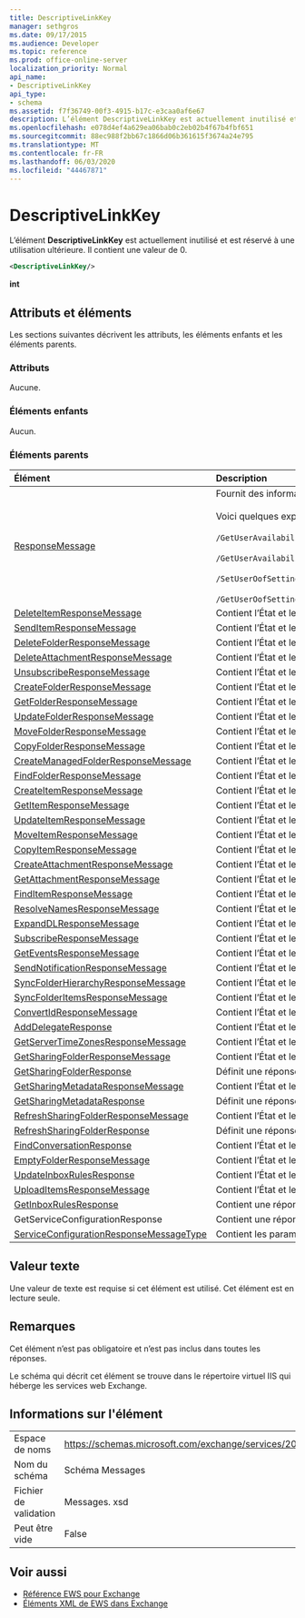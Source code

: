 ```yaml
---
title: DescriptiveLinkKey
manager: sethgros
ms.date: 09/17/2015
ms.audience: Developer
ms.topic: reference
ms.prod: office-online-server
localization_priority: Normal
api_name:
- DescriptiveLinkKey
api_type:
- schema
ms.assetid: f7f36749-00f3-4915-b17c-e3caa0af6e67
description: L’élément DescriptiveLinkKey est actuellement inutilisé et est réservé à une utilisation ultérieure. Il contient une valeur de 0.
ms.openlocfilehash: e078d4ef4a629ea06bab0c2eb02b4f67b4fbf651
ms.sourcegitcommit: 88ec988f2bb67c1866d06b361615f3674a24e795
ms.translationtype: MT
ms.contentlocale: fr-FR
ms.lasthandoff: 06/03/2020
ms.locfileid: "44467871"
---
```

# <a name="descriptivelinkkey"></a>DescriptiveLinkKey

L’élément **DescriptiveLinkKey** est actuellement inutilisé et est réservé à une utilisation ultérieure. Il contient une valeur de 0. 
  
```XML
<DescriptiveLinkKey/>
```

 **int**
## <a name="attributes-and-elements"></a>Attributs et éléments

Les sections suivantes décrivent les attributs, les éléments enfants et les éléments parents.
  
### <a name="attributes"></a>Attributs

Aucune.
  
### <a name="child-elements"></a>Éléments enfants

Aucun.
  
### <a name="parent-elements"></a>Éléments parents

|**Élément**|**Description**|
|:-----|:-----|
|[ResponseMessage](responsemessage.md) <br/> | Fournit des informations descriptives sur l’état de la réponse.  <br/><br/>Voici quelques expressions XPath possibles pour cet élément :<br/><br/>  `/GetUserAvailabilityResponse/FreeBusyResponseArray/FreeBusyResponse/ResponseMessage` <br/><br/>`/GetUserAvailabilityResponse/SuggestionsResponse/ResponseMessage` <br/><br/>`/SetUserOofSettingsResponse/ResponseMessage` <br/><br/>`/GetUserOofSettingsResponse/ResponseMessage` <br/> |
|[DeleteItemResponseMessage](deleteitemresponsemessage.md) <br/> |Contient l’État et le résultat d’une seule demande **DeleteItem** .  <br/> |
|[SendItemResponseMessage](senditemresponsemessage.md) <br/> |Contient l’État et le résultat d’une seule demande **SendItem** .  <br/> |
|[DeleteFolderResponseMessage](deletefolderresponsemessage.md) <br/> |Contient l’État et le résultat d’une seule demande **DeleteFolder** .  <br/> |
|[DeleteAttachmentResponseMessage](deleteattachmentresponsemessage.md) <br/> |Contient l’État et le résultat d’une seule demande **DeleteAttachment** .  <br/> |
|[UnsubscribeResponseMessage](unsubscriberesponsemessage.md) <br/> |Contient l’État et le résultat d’une demande d' **annulation d’abonnement** unique.  <br/> |
|[CreateFolderResponseMessage](createfolderresponsemessage.md) <br/> |Contient l’État et le résultat d’une seule demande **CreateFolder** .  <br/> |
|[GetFolderResponseMessage](getfolderresponsemessage.md) <br/> |Contient l’État et le résultat d’une demande **GetFolder** unique.  <br/> |
|[UpdateFolderResponseMessage](updatefolderresponsemessage.md) <br/> |Contient l’État et le résultat d’une seule demande **UpdateFolder** .  <br/> |
|[MoveFolderResponseMessage](movefolderresponsemessage.md) <br/> |Contient l’État et le résultat d’une seule demande **MoveFolder** .  <br/> |
|[CopyFolderResponseMessage](copyfolderresponsemessage.md) <br/> |Contient l’État et le résultat d’une seule demande **CopyFolder** .  <br/> |
|[CreateManagedFolderResponseMessage](createmanagedfolderresponsemessage.md) <br/> |Contient l’État et le résultat d’une seule demande **CreateManagedFolder** .  <br/> |
|[FindFolderResponseMessage](findfolderresponsemessage.md) <br/> |Contient l’État et le résultat d’une seule demande **FindFolder** .  <br/> |
|[CreateItemResponseMessage](createitemresponsemessage.md) <br/> |Contient l’État et le résultat d’une seule demande **CreateItem** .  <br/> |
|[GetItemResponseMessage](getitemresponsemessage.md) <br/> |Contient l’État et le résultat d’une seule demande **GetItem** .  <br/> |
|[UpdateItemResponseMessage](updateitemresponsemessage.md) <br/> |Contient l’État et le résultat d’une seule demande **UpdateItem** .  <br/> |
|[MoveItemResponseMessage](moveitemresponsemessage.md) <br/> |Contient l’État et le résultat d’une seule demande **MoveItem** .  <br/> |
|[CopyItemResponseMessage](copyitemresponsemessage.md) <br/> |Contient l’État et le résultat d’une demande **CopyItem** unique.  <br/> |
|[CreateAttachmentResponseMessage](createattachmentresponsemessage.md) <br/> |Contient l’État et le résultat d’une seule demande **CreateAttachment** .  <br/> |
|[GetAttachmentResponseMessage](getattachmentresponsemessage.md) <br/> |Contient l’État et le résultat d’une seule demande **GetAttachment** .  <br/> |
|[FindItemResponseMessage](finditemresponsemessage.md) <br/> |Contient l’État et le résultat d’une seule demande **FindItem** .  <br/> |
|[ResolveNamesResponseMessage](resolvenamesresponsemessage.md) <br/> |Contient l’État et le résultat d’une demande **ResolveNames** .  <br/> |
|[ExpandDLResponseMessage](expanddlresponsemessage.md) <br/> |Contient l’État et le résultat d’une seule demande **ExpandDL** .  <br/> |
|[SubscribeResponseMessage](subscriberesponsemessage.md) <br/> |Contient l’État et le résultat d’une demande d' **abonnement** unique.  <br/> |
|[GetEventsResponseMessage](geteventsresponsemessage.md) <br/> |Contient l’État et le résultat d’une demande **GetEvents** unique.  <br/> |
|[SendNotificationResponseMessage](sendnotificationresponsemessage.md) <br/> |Contient l’État et le résultat d’une seule demande **SendNotification** .  <br/> |
|[SyncFolderHierarchyResponseMessage](syncfolderhierarchyresponsemessage.md) <br/> |Contient l’État et le résultat d’une demande **opérationsyncfolderhierarchy** .  <br/> |
|[SyncFolderItemsResponseMessage](syncfolderitemsresponsemessage.md) <br/> |Contient l’État et le résultat d’une demande **SyncFolderItems** .  <br/> |
|[ConvertIdResponseMessage](convertidresponsemessage.md) <br/> |Contient l’État et le résultat d’une demande **ConvertId** .  <br/> |
|[AddDelegateResponse](adddelegateresponse.md) <br/> |Contient l’État et le résultat d’une demande **AddDelegate** .  <br/> |
|[GetServerTimeZonesResponseMessage](getservertimezonesresponsemessage.md) <br/> |Contient l’État et le résultat d’une demande **GetServerTimeZones** .  <br/> |
|[GetSharingFolderResponseMessage](getsharingfolderresponsemessage.md) <br/> |Contient l’État et le résultat d’une demande **GetSharingFolder** .  <br/> |
|[GetSharingFolderResponse](getsharingfolderresponse.md) <br/> |Définit une réponse à une demande **GetSharingFolder** .  <br/> |
|[GetSharingMetadataResponseMessage](getsharingmetadataresponsemessage.md) <br/> |Contient l’État et le résultat d’une demande **GetSharingMetadata** .  <br/> |
|[GetSharingMetadataResponse](getsharingmetadataresponse.md) <br/> |Définit une réponse à une demande **GetSharingMetadata** .  <br/> |
|[RefreshSharingFolderResponseMessage](refreshsharingfolderresponsemessage.md) <br/> |Contient l’État et le résultat d’une demande **RefreshSharingFolder** .  <br/> |
|[RefreshSharingFolderResponse](refreshsharingfolderresponse.md) <br/> |Définit une réponse à une demande **RefreshSharingFolder** .  <br/> |
|[FindConversationResponse](findconversationresponse.md) <br/> |Contient l’État et les résultats d’une réponse **FindConversation** .  <br/> |
|[EmptyFolderResponseMessage](emptyfolderresponsemessage.md) <br/> |Contient l’État et le résultat d’une seule demande **EmptyFolder** .  <br/> |
|[UpdateInboxRulesResponse](updateinboxrulesresponse.md) <br/> |Contient l’État et le résultat d’une demande **UpdateInboxRules** .  <br/> |
|[UploadItemsResponseMessage](uploaditemsresponsemessage.md) <br/> |Contient l’État et le résultat d’une demande **UploadItemsResponse** .  <br/> |
|[GetInboxRulesResponse](getinboxrulesresponse.md) <br/> |Contient une réponse à une demande **GetInboxRules** .  <br/> |
|GetServiceConfigurationResponse  <br/> |Contient une réponse à une demande **GetServiceConfiguration** .  <br/> |
|[ServiceConfigurationResponseMessageType](serviceconfigurationresponsemessagetype.md) <br/> |Contient les paramètres de configuration du service.  <br/> |
   
## <a name="text-value"></a>Valeur texte

Une valeur de texte est requise si cet élément est utilisé. Cet élément est en lecture seule.
  
## <a name="remarks"></a>Remarques

Cet élément n’est pas obligatoire et n’est pas inclus dans toutes les réponses.
  
Le schéma qui décrit cet élément se trouve dans le répertoire virtuel IIS qui héberge les services web Exchange.
  
## <a name="element-information"></a>Informations sur l'élément

|||
|:-----|:-----|
|Espace de noms  <br/> |https://schemas.microsoft.com/exchange/services/2006/messages  <br/> |
|Nom du schéma  <br/> |Schéma Messages  <br/> |
|Fichier de validation  <br/> |Messages. xsd  <br/> |
|Peut être vide  <br/> |False  <br/> |
   
## <a name="see-also"></a>Voir aussi

- [Référence EWS pour Exchange](ews-reference-for-exchange.md) 
- [Éléments XML de EWS dans Exchange](ews-xml-elements-in-exchange.md)

